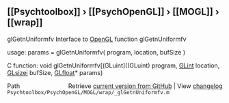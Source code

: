 ## [[Psychtoolbox]] &#8250; [[PsychOpenGL]] &#8250; [[MOGL]] &#8250; [[wrap]]

glGetnUniformfv  Interface to [OpenGL](OpenGL) function glGetnUniformfv  
  
usage:  params = glGetnUniformfv( program, location, bufSize )  
  
C function:  void glGetnUniformfv[(GLuint]((GLuint) program, [GLint](GLint) location, [GLsizei](GLsizei) bufSize, [GLfloat](GLfloat)\* params)  




<div class="code_header" style="text-align:right;">
  <span style="float:left;">Path&nbsp;&nbsp;</span> <span class="counter">Retrieve <a href=
  "https://raw.github.com/Psychtoolbox-3/Psychtoolbox-3/beta/Psychtoolbox/PsychOpenGL/MOGL/wrap/_glGetnUniformfv.m">current version from GitHub</a> | View <a href=
  "https://github.com/Psychtoolbox-3/Psychtoolbox-3/commits/beta/Psychtoolbox/PsychOpenGL/MOGL/wrap/_glGetnUniformfv.m">changelog</a></span>
</div>
<div class="code">
  <code>Psychtoolbox/PsychOpenGL/MOGL/wrap/_glGetnUniformfv.m</code>
</div>

